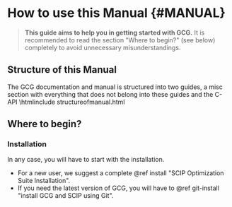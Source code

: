 # How to use this Manual {#MANUAL}
> **This guide aims to help you in getting started with GCG.** It is recommended
> to read the section "Where to begin?" (see below) completely to avoid unnecessary
> misunderstandings.

## Structure of this Manual
The GCG documentation and manual is structured into two guides, a misc section
with everything that does not belong into these guides and the C-API
\htmlinclude structureofmanual.html

## Where to begin?
### Installation
In any case, you will have to start with the installation.
- For a new user, we suggest a complete @ref install "SCIP Optimization Suite Installation".
- If you need the latest version of GCG, you will have to @ref git-install "install GCG and SCIP using Git".
